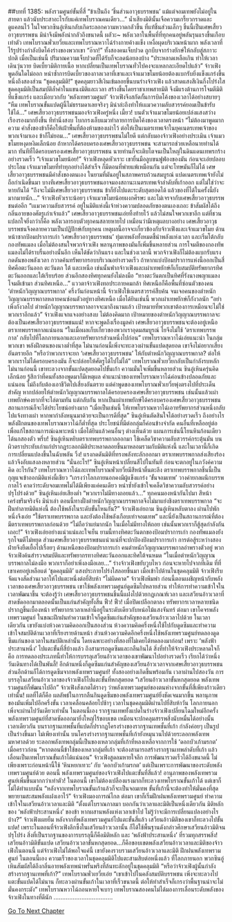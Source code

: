 ##บทที่ 1385: พลังรวมศูนย์ขั้นที่สี่
“ข้าเป็นถึง ‘ชิ้นส่วนอาวุธบรรพชน’ แม้แต่จอมเทพยังไม่อยู่ในสายตา แล้วนับประสาอะไรกับแค่เทพโบราณคนเดียว…”
น้ำเสียงมิตินั้นเจือความเกรี้ยวกราดและดูแคลนไว้
ในใจพวกซินอู๋เหินกลับเกิดระลอกความหวาดกลัวขึ้น ที่แท้ชิ้นส่วนเล็กๆ ชิ้นนี้เป็นเศษเสี้ยวอาวุธบรรพชน มิน่าจึงมีพลังน่ากลัวถึงขนาดนี้
ผลัวะ~
พลังเวลาในพื้นที่ที่ทุกคนอยู่พลันรุนแรงขึ้นเกือบเท่าตัว
เทพโบราณพั่วเยวี่ยและเทพโบราณหวาไฉ่ร่างกายค้างแข็ง เหงื่อผุดบริเวณหน้าผาก พลังเวลาที่ไร้รูปร่างกำลังบิดโค้งร่างของพวกเขา
“อ๊าก!”
ทั้งสองคนเจ็บปวด ถูกบีบจากร่างยักษ์ให้กลับสู่สภาวะปกติ
เมื่อเป็นเช่นนี้ ปริมาณความเจ็บปวดที่ได้รับก็จะลดน้อยลงบ้าง
“ประหลาดเหลือเกิน ทำให้เวลาเดินวุ่นวาย บิดเบี้ยวมิติกายเนื้อ หากเปลี่ยนเป็นเทพโบราณทั่วไปคงจะแหลกละเอียดไปแล้ว”
จ้าวเฟิงพูดอันใดไม่ออก
หนำซ้ำการบิดเบี้ยวของกาลเวลาที่เขาและเจ้าแมวขโมยน้อยต้องแบกรับยิ่งแข็งแกร่งขึ้นหนึ่งถึงสองส่วน
“ชุดคลุมมิติ!”
ชุดคลุมยาวสีเงินเข้มลอยขึ้นบนร่างจ้าวเฟิง แล้วสาดแสงสีเงินกึ่งโปร่งใส
ชุดคลุมมิติเป็นสมบัติล้ำค่าในแขนงมิติและเวลา สร้างขึ้นโดยราชาเทพสายมิติ จึงมีแรงต้านการโจมตีมิติที่แข็งแกร่ง
และเมื่อบวกกับ ‘พลังเทพรวมศูนย์’ จ้าวเฟิงจึงสกัดกั้นการบิดโค้งของเวลาได้อย่างสบายๆ
“หืม เทพโบราณขั้นแปดผู้นี้ไม่ธรรมดาเลยจริงๆ มิน่าล่ะถึงทำให้เแมวความลับสวรรค์ยอมเป็นข้ารับใช้ได้…”
เศษเสี้ยวอาวุธบรรพชนมองจ้าวเฟิงครู่หนึ่ง
เมี้ยว!
บนตัวเจ้าแมวขโมยน้อยเปล่งแสงสว่างเรืองรองมากยิ่งขึ้น ทีท่านิ่งสงบ โบกกรงเล็บแมวทำลายการบิดโค้งของเวลาตรงหน้า
“ไม่ต้องมาพูดมากความ คำสั่งของข้าก็คือให้เฝ้าพื้นที่ต้องห้ามของเผ่าไว้ ต่อให้เป็นเนตรเทพเจ้าในยุคเนตรเทพเจ้าของพวกเจ้ามาเอง ข้าก็ไม่ยอม…”
เศษเสี้ยวอาวุธบรรพชนไม่ใยดี แต่กลับมองจ้าวเฟิงอย่างประเมิน
เจ้าแมวขโมยหงุดหงิดเล็กน้อย ถ้าหากได้ครอบครองเศษเสี้ยวอาวุธบรรพชน จะสามารถช่วยเหลือนายท่านได้มาก ทันทีที่ได้ครอบครองเศษเสี้ยวอาวุธบรรพชน นายท่านก็จะเติบโตจนเป็นใหญ่ในดินแดนเทพรกร้างอย่างรวดเร็ว
“เจ้าแมวขโมยน้อย!”
จ้าวเฟิงหลุดหัวเราะ เขายื่นมือลูบขนฟูฟ่องของมัน ก่อนจะเอ่ยปลอบประโลม
เจ้าแมวขโมยที่ทำทุกอย่างได้สำเร็จ ก็มีตอนที่พ่ายแพ้เหมือนกัน
แต่จะโทษมันก็ไม่ได้ เศษเสี้ยวอาวุธบรรพชนมีคำสั่งของตนเอง ในยามที่มันอยู่ในสภาพครบถ้วนสมบูรณ์ แปดเนตรเทพเจ้ายังไม่ถือกำเนิดขึ้นมา
บางทีเศษเสี้ยวอาวุธบรรพชนอาจมองสถานะเนตรเทพเจ้าลำดับที่เก้าออก แต่ไม่ใช่ว่าจะหายกันได้
“ถึงจะไม่มีเศษเสี้ยวอาวุธบรรพชน ข้าก็ยังไปแตะระดับสุดยอดได้ แล้วของที่ได้ในครั้งนี้ยังมากมายนัก…”
จ้าวเฟิงหัวเราะน้อยๆ
เจ้าแมวขโมยน้อยผงกศีรษะ และไม่เจรจากับเศษเสี้ยวอาวุธบรรพชนต่ออีก
“เแมวความลับสวรรค์ อยู่ในมิติแห่งนี้เจ้าห่วงความปลอดภัยของตนเองเถอะ ข้าสัมผัสได้ถึงกลิ่นอายของศัตรูเก่าเจ้าแล้ว”
เศษเสี้ยวอาวุธบรรพชนเอ่ยทิ้งท้ายไว้ แล้วไม่สนใจพวกเขาอีก
แต่ที่ชวนแปลกใจยิ่งกว่าก็คือ
พลังเวลารอบตัวทุกคนสลายหายไป
เหมือนว่ามีเหตุผลบางอย่าง เศษเสี้ยวอาวุธบรรพชนจึงคลายความเป็นปฏิปักษ์กับทุกคน
เหตุผลนี้อาจจะเกี่ยวข้องกับจ้าวเฟิงและเจ้าแมวขโมย
ด้านหน้าซากป้อมปราการเก่า ‘เศษเสี้ยวอาวุธบรรพชน’ ทุ่มเทพลังทั้งหมดชี้นำพลังแห่งเวลา และเริ่มโต้กลับกองทัพแมลง
เมื่อไม่ต้องสนใจพวกจ้าวเฟิง พลานุภาพของมันก็เพิ่มขึ้นหลายส่วน
การโจมตีของกองทัพแมลงไม่ได้ราบรื่นอย่างนั้นอีก เห็นได้ชัดว่ากินแรง
และในช่วงเวลานี้ พวกจ้าวเฟิงก็ไม่ต้องแบกรับแรงกดดันของพลังเวลา กวาดค้นทรัพยากรอบบริเวณอย่างรวดเร็ว
ถ้าหากแบ่งป้อมปราการแห่งนี้ออกเป็นสี่ทิศคือตะวันออก ตะวันตก ใต้ และเหนือ
เช่นนั้นฟากจ้าวเฟิงและเผ่าเทพยักษ์ก็เก็บสมบัติทรัพยากรทิศตะวันออกและใต้เรียบร้อย
ส่วนอีกสองทิศทุกคนยังไม่ลงมือ
“ทางตะวันตกเป็นทิศที่รังนางพญาแมลงโจมตีเข้ามา ส่วนทิศเหนือ…”
แววตาจ้าวเฟิงทอประกายคมกล้า
ทิศเหนือก็คือพื้นที่ซ่อนตัวของคน ‘ตำหนักวิญญาณบรรพกาล’
ครึ่งวันก่อนหน้านี้
จ้าวเฟิงใช้เนตรสวรรค์สืบค้น จนเจอคนของตำหนักวิญญาณบรรพกาลหลายคนซ่อนตัวอยู่ทางทิศเหนือ
เมื่อได้ยินเช่นนี้ พวกเผ่าเทพยักษ์ก็กังวลนัก
“อย่าเพิ่งกังวลไป ตำหนักวิญญาณบรรพกาลอาจจะมาถึงนานแล้ว เป้าหมายที่พวกเขาต้องการเหมือนจะไม่ใช่พวกเราอีกแล้ว”
จ้าวเฟิงแจกแจงอย่างสงบ
ไม่ต้องคิดมาก เป้าหมายของตำหนักวิญญาณบรรพกาลจะต้องเป็นเศษเสี้ยวอาวุธบรรพชนแน่!
หากจะพูดถึงเรื่องมูลค่า เศษเสี้ยวอาวุธบรรพชนจะต้องอยู่เหนือตราเทพบรรพกาลแน่นอน
“ในเมื่อผลเก็บเกี่ยวของพวกเราอุดมสมบูรณ์ ไยจึงไม่ใช้ ‘ตราเทพบรรพกาล’ กลับไปที่โลกภายนอกและเอาทรัพยากรส่วนหนึ่งไปก่อน”
เทพโบราณหวาไฉ่เอ่ยแนะนำ
ในกลุ่มพวกเขา พลังฝึกตนของนางต่ำที่สุด ไม่นานก่อนนี้เพิ่งจะทะลวงผ่านขั้นแปดสุดยอด เขาจึงไม่อยากเสี่ยงอันตรายอีก
“หรือว่าพวกเราจะยก ‘เศษเสี้ยวอาวุธบรรพชน’ ให้กับตำหนักวิญญาณบรรพกาล? ต่อให้พวกเราไม่ได้ครอบครองมัน ก็จะปล่อยให้ศัตรูได้ไปไม่ได้”
เทพโบราณพั่วเยวี่ยกลับเป็นกำลังรบหลัก
ไม่นานก่อนนี้ เขาทะลวงจากขั้นแปดสุดยอดไปขั้นเก้า ความมั่นใจเพิ่มขึ้นหลายส่วน
ซินอู๋เหินครุ่นคิดเล็กน้อย รู้สึกว่าที่คนทั้งสองพูดมาก็มีเหตุผล
คำแนะนำของเทพโบราณหวาไฉ่ค่อนข้างปลอดภัยและแน่นอน ไม่ถึงกับต้องเอาชีวิตไปเสี่ยงอันตราย
แต่คำพูดของเทพโบราณพั่วเยวี่ยพุ่งตรงไปที่ประเด็นสำคัญ
หากปล่อยให้ตำหนักวิญญาณบรรพกาลได้ครอบครองเศษเสี้ยวอาวุธบรรพชน เช่นนั้นแล้วเผ่าเทพยักษ์คงยากที่จะไล่ตามทัน แต่กลับกัน หากเป็นเผ่าเทพยักษ์ได้ครอบครองเศษเสี้ยวอาวุธบรรพชน สถานการณ์ก็จะได้ประโยชน์อย่างมาก
“เมื่อเป็นเช่นนี้ ให้เทพโบราณหวาไฉ่เอาทรัพยากรส่วนหนึ่งกลับไปแจ้งทางเผ่า หากพากำลังหนุนมาด้วยจะเป็นการดีที่สุด”
ซินอู๋เหินตัดสินใจได้อย่างรวดเร็ว
ถึงอย่างไรพลังฝึกตนของเทพโบราณหวาไฉ่ก็ต่ำที่สุด ประโยชน์ที่มีต่อกลุ่มก็ค่อนข้างจำกัด
คนอื่นที่เหลืออยู่ต่อเพื่อแก้ไขสถานการณ์เฉพาะหน้า
เมื่อได้ยินแล้วคนอื่นๆ ต่างเห็นด้วย แผนการเช่นนี้โยนหินก้อนเดียวได้นกสองตัว
พรึ่บ!
ซินอู๋เหินหยิบตราเทพบรรพกาลออกมา ใช้เคล็ดวิชาความลับสวรรค์กระตุ้นมัน บนผิวตราประทับเก่าแก่ปรากฏระลอกมิติประหลาดลอยขึ้นมาหลอมรวมกับมิติแห่งนี้
และในเวลานี้ก็เกิดการเปลี่ยนแปลงขึ้นในฉับพลัน
วิ้ง!
แรงกดดันมิติที่ทรงพลังทะลักออกมา ตราเทพบรรพกาลส่งเสียงร้องแล้วจึงอับแสงลงหลายส่วน
“นั่นอะไร!”
ซินอู๋เหินหน้าเปลี่ยนสีไปในทันที ก่อนจะตกอยู่ในภวังค์ความคิด
อะไรกัน?
เทพโบราณหวาไฉ่และเทพโบราณพั่วเยวี่ยมีสีหน้าตื่นตะลึง ตราเทพบรรพกาลชิ้นนี้เป็นกุญแจเข้าออกมิติแห่งนี้เชียว
“เกรงว่าโลกภายนอกคงมีผู้แข็งแกร่ง ‘ขั้นจอมเทพ’ วางค่ายกลผนึกบรรพกาลไว้ คาดว่าระดับจอมเทพไม่ได้มีเพียงแค่คนเดียว หนำซ้ำยังเข้าใจเคล็ดวิชาความลับสวรรค์อย่างปรุโปร่งด้วย”
ซินอู๋เหินเอ่ยเสียงต่ำ
“พวกเราไม่มีทางถอยแล้ว…”
ทุกคนมองหน้ากันไปมา สีหน้าเคร่งขรึมจริงจัง
มิน่าเล่า ตอนนี้ทางฝั่งตำหนักวิญญาณบรรพกาลจึงไม่มาแย่งชิงตราเทพบรรพกาล
“จะฝืนทำลายมิติแห่งนี้ ต้องใช้พลังในระดับขั้นไหนกัน?”
จ้าวเฟิงเอ่ยถาม
ซินอู๋เหินหลับตาลง ผ่านไปพักหนึ่งจึงเอ่ย “ใช้ตราเทพบรรพกาล และยังต้องใช้พลังเกือบเท่าจอมเทพ”
และนี่ยังเป็นสถานการณ์ที่ต้องมีตราเทพบรรพกาลก่อนด้วย
“ไม่ถือว่าแย่มากนัก ในเมื่อไม่มีทางให้ถอย เช่นนั้นพวกเราก็สู้สุดกำลังกันเถอะ!”
จ้าวเฟิงเอ่ยอย่างแน่วแน่และใจเย็น
ยามนี้ทางทิศตะวันตกของป้อมปราการเก่า กองทัพแมลงยังรุกโจมตีไม่หยุด ส่วนเศษเสี้ยวอาวุธบรรพชนแน่วแน่ที่จะปกป้องป้อมปราการเก่า การต่อสู้ระหว่างสองฝ่ายจึงยืดเยื้อไปเรื่อยๆ
ด้านเหนือของป้อมปราการเก่า คนตำหนักวิญญาณบรรพกาลอำพรางตัวอยู่
พวกจ้าวเฟิงค้นสำรวจสมบัติและทรัพยากรทางทิศตะวันออกและทิศใต้จนหมด
“ในเมื่อตำหนักวิญญาณบรรพกาลไม่ลงมือ พวกเราก็อย่าเพิ่งลงมือเลย…”
ร่างจ้าวเฟิงขยับวูบไหว ก่อนจะหายไปจากที่เดิม
ที่ที่เขาเคยอยู่เหลือแต่ ‘ชุดคลุมมิติ’ แสงประกายโปร่งใสลอยขึ้นมา
เมื่อเข้าไปด้านในชุดคลุมมิติ
จ้าวเฟิงรีบจัดแจงสัดส่วนเวลาให้ไปแตะหนึ่งต่อยี่สิบห้า
“ไม่ผิดคาด”
จ้าวเฟิงพึมพำ ก่อนนี้ตอนเผชิญหน้ากับพลังเวลาของเศษเสี้ยวอาวุธบรรพชน เขาใช้พลังเทพรวมศูนย์ดูดซึมไปหลายส่วน ทำให้การทำความเข้าใจในเวลาพัฒนาขึ้น
จะต้องรู้ว่า เศษเสี้ยวอาวุธบรรพชนชิ้นนี้แฝงไปด้วยกฎเกณฑ์เวลา และเสวียนอ้าวเวลาที่สาดซัดออกมาตลอดนั้นเป็นแก่นสำคัญทั้งสิ้น
ฟิ้ว! ฟิ้ว!
เมื่อปิดเปลือกตาลง ทรัพยากรเวลาหลายชนิดปรากฏขึ้นเบื้องหน้า ทรัพยากรเวลาเหล่านี้อยู่ในระดับเดียวกับหน่อไม้แสงจันทร์
ต่อมา
เขาโคจรพลังเทพรวมศูนย์ ในขณะฝึกฝนทำความเข้าใจก็ดูดซึมแก่นสำคัญของเสวียนอ้าวเวลาไปด้วย
ในเวลาเดียวกัน เขายังแบ่งห้วงความคิดออกเป็นสองส่วน
ห้วงความคิดครึ่งหนึ่งใช้ไปกับดูดซึมและทำความเข้าใจสมบัติด้านเวลาที่เรียงรายด้านหน้า
ส่วนห้วงความคิดอีกครึ่งหนึ่งใช้พลังเทพรวมศูนย์ทดลองดูดซึมแก่นของเวลาในสมบัติเหล่านั้น
โดยเฉพาะอย่างที่สองที่ไม่เคยได้ทดลองมาก่อน!
เพราะ ‘พลังฟ้าประสานหนึ่ง’ ไปแตะขั้นที่สี่บ้างแล้ว ถึงสามารถดูดซึมและกลืนกินได้
สิ่งที่ทำให้จ้าวเฟิงประหลาดใจก็คือ
การทดลองประเภทนี้ทำให้การบรรลุเสวียนอ้าวเวลาของเขาพัฒนาไปอย่างรวดเร็ว เรียกได้ว่าหนึ่งวันเดินทางได้เป็นพันลี้!
อีกด้านหนึ่งก็ดูดซึมแก่นสำคัญของเสวียนอ้าวเวลาจากเศษเสี้ยวอาวุธบรรพชน
ส่วนอีกด้านก็ได้การดูดซึมจากพลังเทพรวมศูนย์!
ทั้งสองอย่างเกิดขึ้นพร้อมกัน เวลาผ่านไปสองวัน การบรรลุในเสวียนอ้าวเวลาของจ้าวเฟิงก็ไปแตะขั้นที่หกสุดยอด
“เสวียนอ้าวเวลาขั้นหกสุดยอด พลังเทพรวมศูนย์ก็พัฒนาไปอีก”
จ้าวเฟิงสังเกตได้รางๆ ว่าพลังเทพรวมศูนย์ของตนห่างจากขั้นที่สี่เพียงก้าวเดียวเท่านั้น!
ผลที่ได้ก็คือ ผลลัพธ์ในการกลืนกินดูดซึมของพลังเทพรวมศูนย์ยิ่งชัดเจนมากขึ้น พลานุภาพของมันเพิ่มไปอีกครึ่งขั้น
เวลาเคลื่อนคล้อยไปช้าๆ
เวลาในชุดคลุมมิติผ่านไปยี่สิบห้าวัน โลกภายนอกเพิ่งจะผ่านไปวันเดียวเท่านั้น
ในตอนนี้เอง
รากฐานเทพทั้งแปดในร่างจ้าวเฟิงเปลี่ยนโฉมใหม่อีกครั้ง พลังเทพรวมศูนย์ที่สาดซัดออกมายิ่งใหญ่ไร้ขอบเขต เหมือนจะปกคลุมสรรพสิ่งนับหมื่นได้อย่างนั้น
เวลาเดียวกัน บนรากฐานเทพชั้นที่แปดก็ปรากฏโครงร่างของรากฐานเทพชั้นที่เก้า กำลังค่อยๆ เป็นรูปเป็นร่างขึ้นมา
ไม่เพียงเท่านั้น
บนโครงร่างรากฐานเทพชั้นที่เก้ายังหมุนวนไปด้วยระลอกพลังเทพมหาศาลด้วย
ระลอกพลังเทพกลุ่มนี้เป็นของเหลวกลุ่มที่เก้าที่หลงเหลือจากการใช้ ‘ดอกบัวเก้ามรกต’ เมื่อคราวก่อน
“หากตอนนี้ข้าใช้ของเหลวกลุ่มที่เก้า จะต้องสามารถสร้างรากฐานเทพลำดับที่เก้า แล้วเลื่อนเป็นเทพโบราณขั้นเก้าได้แน่นอน”
จ้าวเฟิงสูดลมหายใจลึก
การพัฒนารวดเร็วได้ถึงขนาดนี้ ไม่เพียงเพราะก่อนหน้านี้ใช้ ‘หินหยกเทวะ’ กับ ‘ดอกบัวเก้ามรกต’ แต่เป็นเพราะการพัฒนาของระดับพลังเทพรวมศูนย์ด้วย
ตอนนี้
พลังเทพรวมศูนย์ของจ้าวเฟิงไปแตะขั้นที่สี่แล้ว! อานุภาพของพลังเทพรวมศูนย์เพิ่มขึ้นมากกว่าเท่าตัว!
ในตอนนี้ เขาไม่ต้องเปลืองแรงมากก็ทะลวงเทพโบราณขั้นเก้าได้
แต่เขาก็ไม่ได้ทำแบบนั้น
“หลังจากเทพโบราณขั้นเก้าแล้วก็จะเป็นจอมเทพ ขั้นที่เก้านี้จะต้องทำให้มั่นคงที่สุด พยายามสะสมพลังแฝงเอาไว้”
จ้าวเฟิงมองการณ์ไกล
ต่อมา
เขาก็เริ่มฝึกฝนพลังเทพรวมศูนย์ ทำความเข้าใจในเสวียนอ้าวเวลาและมิติ
“ตั้งแต่โบราณกาลมา บอกกันว่าเวลาและมิติเป็นหนึ่งเดียวกัน มิติหลักของ ‘พลังฟ้าประสานหนึ่ง’ ของข้า หากผสานพลังแห่งเวลาเข้าไป ไม่รู้ว่าจะมีการเปลี่ยนแปลงอย่างไรบ้าง?”
จ้าวเฟิงเผยยิ้ม
หลังจากที่พลังเทพรวมศูนย์ไปแตะขั้นสี่แล้ว เสวียนอ้าวมิติของเขาก็ทะลวงไปขั้นแปด!
เพราะในตอนที่จ้าวเฟิงลึกซึ้งในเสวียนอ้าวเวลานั้น ก็ได้ใช้พื้นฐานดังกล่าวศึกษาเสวียนอ้าวมิติจนปรุโปร่ง
สิ่งที่เป็นรากฐานของการบรรลุนี้ก็คือมิติหลัก และ ‘พลังฟ้าประสานหนึ่ง’ ที่รวมทุกสรรพสิ่ง!
เสวียนอ้าวมิติขั้นแปด เสวียนอ้าวเวลาขั้นหกสุดยอด...ก็คือขอบเขตพลังเสวียนอ้าวเวลาและมิติของจ้าวเฟิงในตอนนี้
แต่จ้าวเฟิงไม่ได้พอใจแค่นี้
เขายังคงรวบรวมเสวียนอ้าวเวลาและมิติ ฝึกฝนพลังเทพรวมศูนย์
ในตอนนี้เอง
ความเร็วของเวลาในชุดคลุมมิติไปแตะสามสิบต่อหนึ่งแล้ว
ที่โลกภายนอก
พวกซินอู๋เหินสัมผัสได้ถึงกลิ่นอายพลังเทพน่าพรั่นพรึงที่ล้นทะลักอยู่ในชุดคลุมมิติ
“หรือว่าจ้าวเฟิงผู้นั้นกำลังสร้างรากฐานเทพที่เก้า?”
เทพโบราณพั่วเยวี่ยเอ่ย
“เขาเข้าไปในคลังสมบัติบรรพชน เพิ่งจะทะลวงไปแตะขั้นแปดได้ไม่นาน ก็ทะลวงผ่านขั้นเก้าในเวลาที่เร็วขนาดนี้ ต่อให้ทำสำเร็จก็เกรงว่าพื้นฐานน่าจะไม่มั่นคงกระมัง”
เทพโบราณหวาไฉ่ถอนหายใจเบาๆ
เทพโบราณสองคนไม่ได้มองการเลื่อนระดับพลังของจ้าวเฟิงในทางที่ดีนัก
..................................


[Go To Next Chapter]( ./242.md)